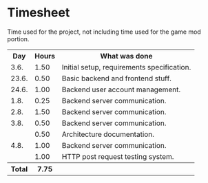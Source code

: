 # Timesheet

Time used for the project, not including time used for the game mod portion.

<table>
  <tr><th>Day</th><th>Hours</th><th>What was done</th></tr>
  <tr><td> 3.6.</td><td>  1.50</td><td>Initial setup, requirements specification.</td></tr>
  <tr><td>23.6.</td><td>  0.50</td><td>Basic backend and frontend stuff.</td></tr>
  <tr><td>24.6.</td><td>  1.00</td><td>Backend user account management.</td></tr>
  <tr><td> 1.8.</td><td>  0.25</td><td>Backend server communication.</td></tr>
  <tr><td> 2.8.</td><td>  1.50</td><td>Backend server communication.</td></tr>
  <tr><td> 3.8.</td><td>  0.50</td><td>Backend server communication.</td></tr>
  <tr><td>     </td><td>  0.50</td><td>Architecture documentation.</td></tr>
  <tr><td> 4.8.</td><td>  1.00</td><td>Backend server communication.</td></tr>
  <tr><td>     </td><td>  1.00</td><td>HTTP post request testing system.</td></tr>
  <tr><th>Total</th><th>  7.75</th><th></th></tr>
</table>
